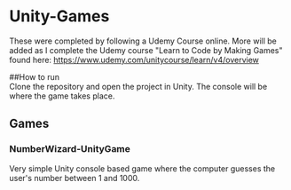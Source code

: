 # Unity-Games
These were completed by following a Udemy Course online. More will be added as I complete the Udemy course "Learn to Code by Making Games" found here: https://www.udemy.com/unitycourse/learn/v4/overview

##How to run  
Clone the repository and open the project in Unity. The console will be where the game takes place.

## Games
### NumberWizard-UnityGame  
Very simple Unity console based game where the computer guesses the user's number between 1 and 1000.  
